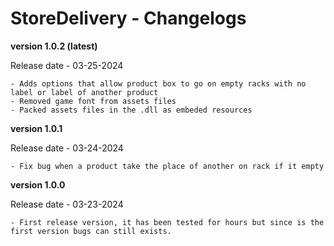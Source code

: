 # StoreDelivery - Changelogs

**version 1.0.2 (latest)**

Release date - 03-25-2024

    - Adds options that allow product box to go on empty racks with no label or label of another product
    - Removed game font from assets files
    - Packed assets files in the .dll as embeded resources


**version 1.0.1**

Release date - 03-24-2024

    - Fix bug when a product take the place of another on rack if it empty


**version 1.0.0**

Release date - 03-23-2024

    - First release version, it has been tested for hours but since is the first version bugs can still exists.
